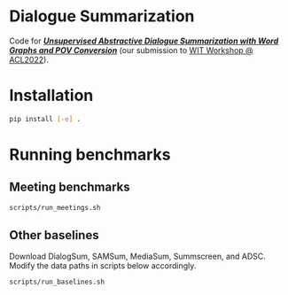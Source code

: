# Dialogue Summarization

Code for [**_Unsupervised Abstractive Dialogue Summarization with Word Graphs and POV Conversion_**](https://aclanthology.org/2022.wit-1.1/) (our submission to [WIT Workshop @ ACL2022](https://megagon.ai/2nd-workshop-on-deriving-insights-from-user-generated-text-wit/)).


# Installation
```bash
pip install [-e] .
```

# Running benchmarks

## Meeting benchmarks
```bash
scripts/run_meetings.sh
```

## Other baselines

Download DialogSum, SAMSum, MediaSum, Summscreen, and ADSC. Modify the data paths in scripts below accordingly.

```bash
scripts/run_baselines.sh
```
